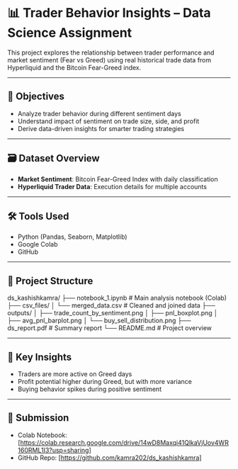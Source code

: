 # 📊 Trader Behavior Insights – Data Science Assignment

This project explores the relationship between trader performance and market sentiment (Fear vs Greed) using real historical trade data from Hyperliquid and the Bitcoin Fear-Greed index.

---

## 🧠 Objectives

- Analyze trader behavior during different sentiment days
- Understand impact of sentiment on trade size, side, and profit
- Derive data-driven insights for smarter trading strategies

---

## 🗃️ Dataset Overview

- **Market Sentiment**: Bitcoin Fear-Greed Index with daily classification
- **Hyperliquid Trader Data**: Execution details for multiple accounts

---

## 🛠️ Tools Used

- Python (Pandas, Seaborn, Matplotlib)
- Google Colab
- GitHub

---

## 📂 Project Structure

ds_kashishkamra/
├── notebook_1.ipynb # Main analysis notebook (Colab)
├── csv_files/
│ └── merged_data.csv # Cleaned and joined data
├── outputs/
│ ├── trade_count_by_sentiment.png
│ ├── pnl_boxplot.png
│ ├── avg_pnl_barplot.png
│ └── buy_sell_distribution.png
├── ds_report.pdf # Summary report
└── README.md # Project overview

---

## 📌 Key Insights

- Traders are more active on Greed days
- Profit potential higher during Greed, but with more variance
- Buying behavior spikes during positive sentiment

---

## 📧 Submission

- Colab Notebook: [https://colab.research.google.com/drive/14wD8Maxqi41QlkaVjUov4WR160RML1I3?usp=sharing]
- GitHub Repo: [https://github.com/kamra202/ds_kashishkamra]

